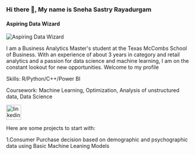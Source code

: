 ### Hi there 👋, My name is Sneha Sastry Rayadurgam
#### Aspiring Data Wizard
![Aspiring Data Wizard](https://media.licdn.com/dms/image/v2/D5616AQFMytaK_adPKQ/profile-displaybackgroundimage-shrink_350_1400/profile-displaybackgroundimage-shrink_350_1400/0/1724187589727?e=1729728000&v=beta&t=76GTKB6usrPPj1IpYgHjbKxKLABOA1wBs8UwNkB0gkA)

I am a Business Analytics Master's student at the Texas McCombs School of Business. With an experience of about 3 years in category and retail analytics and a passion for data science and machine learning, I am on the constant lookout for new opportunities. Welcome to my profile

Skills: R/Python/C++/Power BI

Coursework: Machine Learning, Optimization, Analysis of unstructured data, Data Science

[<img src='https://cdn.jsdelivr.net/npm/simple-icons@3.0.1/icons/linkedin.svg' alt='linkedin' height='40'>](https://www.linkedin.com/in/https://www.linkedin.com/in/sneha-sastry-rayadurgam//)  

Here are some projects to start with: 

1.Consumer Purchase decision based on demographic and psychographic data using Basic Machine Leaning Models
